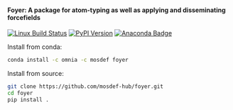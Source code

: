 #### Foyer: A package for atom-typing as well as applying and disseminating forcefields

[![Linux Build Status](https://travis-ci.org/mosdef-hub/foyer.svg?branch=master)](https://travis-ci.org/mosdef-hub/foyer)
[![PyPI Version](https://badge.fury.io/py/foyer.svg)](https://pypi.python.org/pypi/foyer)
[![Anaconda Badge](https://anaconda.org/mosdef/foyer/badges/version.svg)](https://anaconda.org/mosdef/foyer)

Install from conda:
```bash
conda install -c omnia -c mosdef foyer
```

Install from source:
```bash
git clone https://github.com/mosdef-hub/foyer.git
cd foyer
pip install .
```
